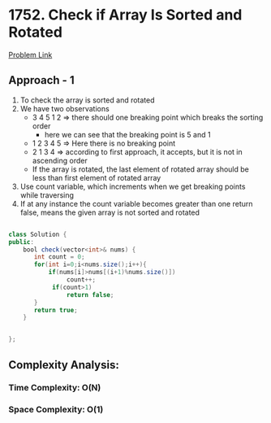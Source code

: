 # 1752. Check if Array Is Sorted and Rotated
[Problem Link]([https://leetcode.com/problems/check-if-array-is-sorted-and-rotated/](https://www.geeksforgeeks.org/problems/second-largest3735/1))

## Approach - 1

1. To check the array is sorted and rotated
2. We have two observations
   - 3 4 5 1 2 => there should one breaking point which breaks the sorting order
     - here we can see that the breaking point is 5 and 1
   - 1 2 3 4 5 => Here there is no breaking point
   - 2 1 3 4 => according to first approach, it accepts, but it is not in ascending order
   - If the array is rotated, the last element of rotated array should be less than first element of rotated array
3. Use count variable, which increments when we get breaking points while traversing
4. If at any instance the count variable becomes greater than one return false, means the given array is not sorted and rotated

```Java

class Solution {
public:
    bool check(vector<int>& nums) {
       int count = 0;
       for(int i=0;i<nums.size();i++){
           if(nums[i]>nums[(i+1)%nums.size()])
                count++;
            if(count>1)
                return false;
       }
       return true;
    }


};

```

## Complexity Analysis:

### Time Complexity: O(N)

### Space Complexity: O(1)
